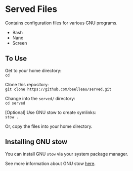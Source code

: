 # Served Files
Contains configuration files for various GNU programs.  
- Bash  
- Nano  
- Screen  

## To Use
Get to your home directory:  
`cd`  

Clone this repository:  
`git clone https://github.com/beelleau/served.git`  

Change into the `served/` directory:  
`cd served`  

[Optional] Use GNU stow to create symlinks:  
`stow .`  

Or, copy the files into your home directory.  

## Installing GNU stow
You can install GNU `stow` via your system package manager.  

See more information about GNU stow [here](https://www.gnu.org/software/stow/).
